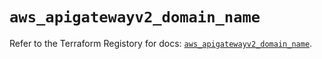 # `aws_apigatewayv2_domain_name`

Refer to the Terraform Registory for docs: [`aws_apigatewayv2_domain_name`](https://registry.terraform.io/providers/hashicorp/aws/5.22.0/docs/resources/apigatewayv2_domain_name).
